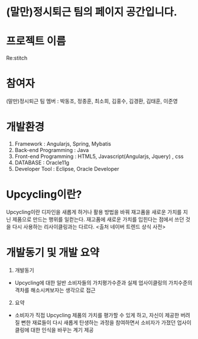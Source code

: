 
# (말만)정시퇴근 팀의 페이지 공간입니다.

# 프로젝트 이름
Re:stitch

# 참여자
(말만)정시퇴근 팀 멤버 : 박동조, 정종훈, 최소희, 김홍수, 김경환, 김태훈, 이준영

# 개발환경 
 1. Framework : Angularjs, Spring, Mybatis
 2. Back-end Programming : Java
 3. Front-end Programming : HTML5, Javascript(Angularjs, Jquery) , css
 4. DATABASE : Oracle11g
 5. Developer Tool : Eclipse, Oracle Developer

# Upcycling이란?
Upcycling이란 디자인을 새롭게 하거나 활용 방법을 바꿔 재고품을 새로운 가치를 지닌 제품으로 만드는 행위를 일컫는다. 재고품에 새로운 가치를 입힌다는 점에서 쓰던 것을 다시 사용하는 리사이클링과는 다르다.
<출처 네이버 트렌드 상식 사전>

# 개발동기 및 개발 요약
1. 개발동기
  - Upcycling에 대한 일반 소비자들의 가치평가수준과 실제 업사이클링의 가치수준의 격차를 해소시켜보자는 생각으로 접근
2. 요약
  - 소비자가 직접 Upcycling 제품의 가치를 평가할 수 있게 하고, 자신이 제공한 버려질 뻔한 재료들이 다시 새롭게 탄생하는 과정을     참여하면서 소비자가 가졌던 업사이클링에 대한 인식을 바꾸는 계기 제공

